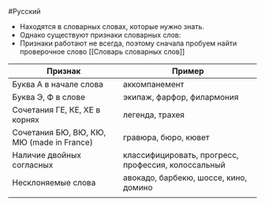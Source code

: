 #Русский 
- Находятся в словарных словах, которые нужно знать. 
- Однако существуют признаки словарных слов:
- Признаки работают не всегда, поэтому сначала пробуем найти проверочное слово
[[Словарь словарных слов]]

| Признак                                   | Пример                                              |
| ----------------------------------------- | --------------------------------------------------- |
| Буква А в начале слова                    | аккомпанемент                                       |
| Буква Э, Ф в слове                        | экипаж, фарфор, филармония                          |
| Сочетания ГЕ, КЕ, ХЕ в корнях             | легенда, трахея                                     |
| Сочетания БЮ, ВЮ, КЮ, МЮ (made in France) | гравюра, бюро, кювет                                |
| Наличие двойных согласных                 | классифицировать, прогресс, профессия, колоссальный |
| Несклоняемые слова                        | авокадо, барбекю, шоссе, кино, домино               |
|                                           |                                                     |
